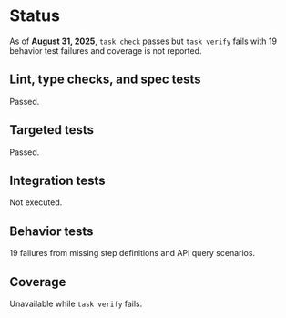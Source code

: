 # Status

As of **August 31, 2025**, `task check` passes but `task verify` fails with
19 behavior test failures and coverage is not reported.

## Lint, type checks, and spec tests
Passed.

## Targeted tests
Passed.

## Integration tests
Not executed.

## Behavior tests
19 failures from missing step definitions and API query scenarios.

## Coverage
Unavailable while `task verify` fails.
